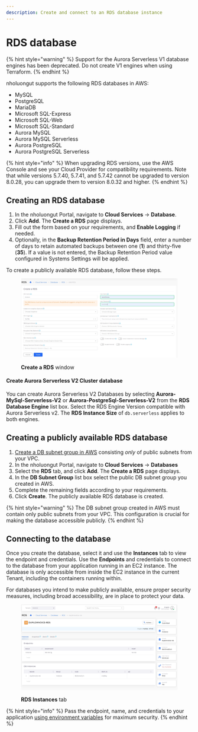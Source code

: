 ```yaml
---
description: Create and connect to an RDS database instance
---
```


# RDS database

{% hint style="warning" %}
Support for the Aurora Serverless V1 database engines has been deprecated. Do not create V1 engines when using Terraform.
{% endhint %}

nholuongut supports the following RDS databases in AWS:

* MySQL
* PostgreSQL
* MariaDB
* Microsoft SQL-Express
* Microsoft SQL-Web
* Microsoft SQL-Standard
* Aurora MySQL
* Aurora MySQL Serverless
* Aurora PostgreSQL
* Aurora PostgreSQL Serverless

{% hint style="info" %}
When upgrading RDS versions, use the AWS Console and see your Cloud Provider for compatibility requirements. Note that while versions 5.7.40, 5.7.41, and 5.7.42 cannot be upgraded to version 8.0.28, you can upgrade them to version 8.0.32 and higher.
{% endhint %}

## Creating an RDS database <a href="#id-0-toc-title" id="id-0-toc-title"></a>

1. In the nholuongut Portal, navigate to **Cloud Services** -> **Database**.
2. Click **Add**. The **Create a RDS** page displays.
3. Fill out the form based on your requirements, and **Enable Logging** if needed.
4. Optionally, in the **Backup Retention Period in Days** field, enter a number of days to retain automated backups between one (**1**) and thirty-five (**35**). If a value is not entered, the Backup Retention Period value configured in Systems Settings will be applied.

To create a publicly available RDS database, follow these steps.

<figure><img src="../../../../.gitbook/assets/screenshot-nimbusweb.me-2024.02.19-17_16_19.png" alt=""><figcaption><p><strong>Create a RDS</strong> window</p></figcaption></figure>

#### Create Aurora Serverless V2 Cluster database

You can create Aurora Serverless V2 Databases by selecting **Aurora-MySql-Serverless-V2** or **Aurora-PostgreSql-Serverless-V2** from the **RDS Database Engine** list box. Select the RDS Engine Version compatible with Aurora Serverless v2. The **RDS Instance Size** of `db.serverless` applies to both engines.

## Creating a publicly available RDS database

1. [Create a DB subnet group in AWS](https://docs.aws.amazon.com/AmazonElastiCache/latest/mem-ug/SubnetGroups.Creating.html) consisting _only_ of public subnets from your VPC.
2. &#x20;In the nholuongut Portal, navigate to **Cloud Services** -> **Databases**
3. Select the **RDS** tab, and click **Add**. The **Create a RDS** page displays.&#x20;
4. In the **DB Subnet Group** list box select the public DB subnet group you created in AWS.&#x20;
5. Complete the remaining fields according to your requirements.&#x20;
6. Click **Create**. The publicly available RDS database is created.&#x20;

{% hint style="warning" %}
The DB subnet group created in AWS must contain only public subnets from your VPC. This configuration is crucial for making the database accessible publicly.
{% endhint %}

## Connecting to the database <a href="#id-1-toc-title" id="id-1-toc-title"></a>

Once you create the database, select it and use the **Instances** tab to view the endpoint and credentials. Use the **Endpoints** and credentials to connect to the database from your application running in an EC2 instance. The database is only accessible from inside the EC2 instance in the current Tenant, including the containers running within.

For databases you intend to make publicly available, ensure proper security measures, including broad accessibility, are in place to protect your data.

<figure><img src="../../../../.gitbook/assets/screenshot-nimbusweb.me-2024.02.19-17_18_36.png" alt=""><figcaption><p><strong>RDS Instances</strong> tab</p></figcaption></figure>

{% hint style="info" %}
Pass the endpoint, name, and credentials to your application [using environment variables](../../../../overview/aws-services/containers/passing-config-and-secrets.md) for maximum security.
{% endhint %}
